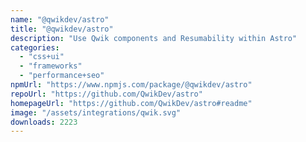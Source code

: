 ```yaml
---
name: "@qwikdev/astro"
title: "@qwikdev/astro"
description: "Use Qwik components and Resumability within Astro"
categories:
  - "css+ui"
  - "frameworks"
  - "performance+seo"
npmUrl: "https://www.npmjs.com/package/@qwikdev/astro"
repoUrl: "https://github.com/QwikDev/astro"
homepageUrl: "https://github.com/QwikDev/astro#readme"
image: "/assets/integrations/qwik.svg"
downloads: 2223
---
```

